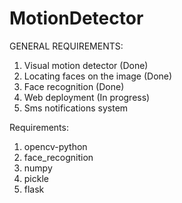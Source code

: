 # MotionDetector

GENERAL REQUIREMENTS:

1. Visual motion detector (Done)
2. Locating faces on the image (Done)
3. Face recognition (Done)
4. Web deployment (In progress)
5. Sms notifications system


Requirements:
1. opencv-python
2. face_recognition
3. numpy
4. pickle
5. flask
